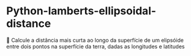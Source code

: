 # Python-lamberts-ellipsoidal-distance
:rabbit: Calcule a distância mais curta ao longo da superfície de um elipsóide entre dois pontos na superfície da terra, dadas as longitudes e latitudes
